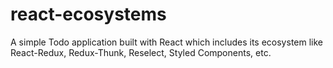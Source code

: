 # react-ecosystems
A simple Todo application built with React which includes its ecosystem like React-Redux, Redux-Thunk, Reselect, Styled Components, etc.
